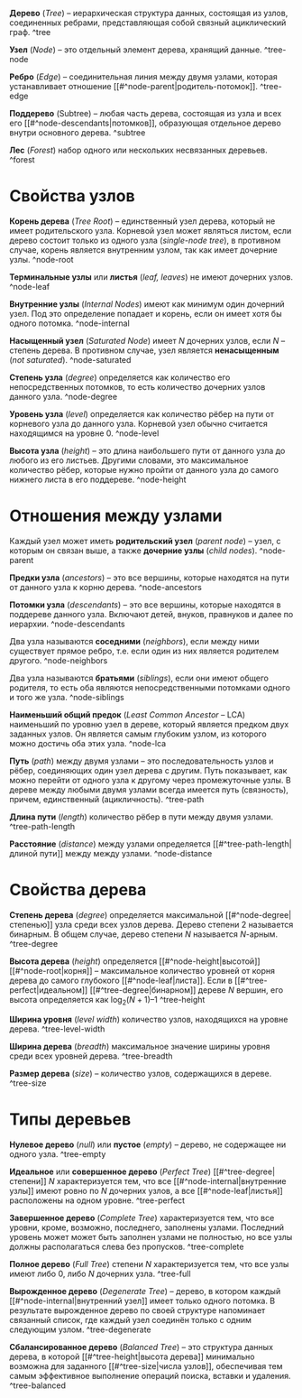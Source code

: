 
**Дерево** (*Tree*) – иерархическая структура данных, состоящая из узлов, соединенных ребрами, представляющая собой связный ациклический граф. 
^tree

**Узел** (*Node*) – это отдельный элемент дерева, хранящий данные.
^tree-node

**Ребро** (*Edge*) – соединительная линия между двумя узлами, которая устанавливает отношение [[#^node-parent|родитель-потомок]].
^tree-edge

**Поддерево** (Subtree) – любая часть дерева, состоящая из узла и всех его [[#^node-descendants|потомков]], образующая отдельное дерево внутри основного дерева.
^subtree

**Лес** (*Forest*) набор одного или нескольких несвязанных деревьев.
^forest
# Свойства узлов

**Корень дерева** (*Tree Root*) – единственный узел дерева, который не имеет родительского узла. Корневой узел может являться листом, если дерево состоит только из одного узла (*single-node tree*), в противном случае, корень является внутренним узлом, так как имеет дочерние узлы.
^node-root

**Терминальные узлы** или **листья** (*leaf, leaves*) не имеют дочерних узлов. 
^node-leaf

**Внутренние узлы** (*Internal Nodes*) имеют как минимум один дочерний узел. Под это определение попадает и корень, если он имеет хотя бы одного потомка.
^node-internal

**Насыщенный узел** (*Saturated Node*) имеет $N$ дочерних узлов, если $N$ – степень дерева. В противном случае, узел является **ненасыщенным** (*not saturated*).
^node-saturated

**Степень узла** (*degree*) определяется как количество его непосредственных потомков, то есть количество дочерних узлов данного узла.
^node-degree

**Уровень узла** (*level*) определяется как количество рёбер на пути от корневого узла до данного узла. Корневой узел обычно считается находящимся на уровне 0.
^node-level

**Высота узла** (*height*) – это длина наибольшего пути от данного узла до любого из его листьев. Другими словами, это максимальное количество рёбер, которые нужно пройти от данного узла до самого нижнего листа в его поддереве.
^node-height
# Отношения между узлами

Каждый узел может иметь **родительский узел** (*parent node*) – узел, с которым он связан выше, а также **дочерние узлы** (*child nodes*).
^node-parent

**Предки узла** (*ancestors*) – это все вершины, которые находятся на пути от данного узла к корню дерева.
^node-ancestors

**Потомки узла** (*descendants*) – это все вершины, которые находятся в поддереве данного узла. Включают детей, внуков, правнуков и далее по иерархии.
^node-descendants

Два узла называются **соседними** (*neighbors*), если между ними существует прямое ребро, т.е. если один из них является родителем другого.
^node-neighbors

Два узла называются **братьями** (*siblings*), если они имеют общего родителя, то есть оба являются непосредственными потомками одного и того же узла.
^node-siblings

**Наименьший общий предок** (*Least Common Ancestor* – LCA) наименьший по уровню узел в дереве, который является предком двух заданных узлов. Он является самым глубоким узлом, из которого можно достичь оба этих узла.
^node-lca

**Путь** (*path*) между двумя узлами – это последовательность узлов и рёбер, соединяющих один узел дерева с другим. Путь показывает, как можно перейти от одного узла к другому через промежуточные узлы. В дереве между любыми двумя узлами всегда имеется путь (связность), причем, единственный (ацикличность).
^tree-path

**Длина пути** (*length*) количество рёбер в пути между двумя узлами.
^tree-path-length

**Расстояние** (*distance*) между узлами определяется [[#^tree-path-length|длиной пути]] между между узлами.
^node-distance

# Cвойства дерева

**Степень дерева** (*degree*) определяется максимальной [[#^node-degree|степенью]] узла среди всех узлов дерева. Дерево степени 2 называется бинарным. В общем случае, дерево степени $N$ называется $N$-арным.
^tree-degree

**Высота дерева** (*height*) определяется [[#^node-height|высотой]] [[#^node-root|корня]] – максимальное количество уровней от корня дерева до самого глубокого [[#^node-leaf|листа]]. Если в [[#^tree-perfect|идеальном]] [[#^tree-degree|бинарном]] дереве $N$ вершин, его высота определяется как $\log_2(N+1)–1$
^tree-height

**Ширина уровня** (*level width*) количество узлов, находящихся на уровне дерева.
^tree-level-width

**Ширина дерева** (*breadth*) максимальное значение ширины уровня среди всех уровней дерева.
^tree-breadth

**Размер дерева** (*size*) – количество узлов, содержащихся в дереве.
^tree-size

# Типы деревьев

**Нулевое дерево** (*null*) или **пустое** (*empty*) – дерево, не содержащее ни одного узла.
^tree-empty

**Идеальное** или **совершенное дерево** (*Perfect Tree*) [[#^tree-degree|степени]] $N$ характеризуется тем, что все [[#^node-internal|внутренние узлы]] имеют ровно по $N$ дочерних узлов, а все [[#^node-leaf|листья]] расположены на одном уровне.
^tree-perfect

**Завершенное дерево** (*Complete Tree*) характеризуется тем, что все уровни, кроме, возможно, последнего, заполнены узлами. Последний уровень может может быть заполнен узлами не полностью, но все узлы должны располагаться слева без пропусков.
^tree-complete

**Полное дерево** (*Full Tree*) степени $N$ характеризуется тем, что все узлы имеют либо $0$, либо $N$ дочерних узла. 
^tree-full

**Вырожденное дерево** (*Degenerate Tree*) – дерево, в котором каждый [[#^node-internal|внутренний узел]] имеет только одного потомка. В результате вырожденное дерево по своей структуре напоминает связанный список, где каждый узел соединён только с одним следующим узлом.
^tree-degenerate

**Сбалансированное дерево** (*Balanced Tree*) – это структура данных дерева, в которой [[#^tree-height|высота дерева]] минимально возможна для заданного [[#^tree-size|числа узлов]], обеспечивая тем самым эффективное выполнение операций поиска, вставки и удаления.
^tree-balanced





